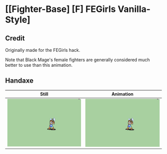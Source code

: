 # [\[Fighter-Base\] \[F\] FEGirls Vanilla-Style]

## Credit

Originally made for the FEGirls hack.

Note that Black Mage's female fighters are generally considered much better to use than this animation.
	
## Handaxe

| Still | Animation |
| :---: | :-------: |
| ![Handaxe still](./Handaxe_000.png) | ![Handaxe animation](./Handaxe.gif) |
